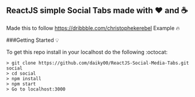 ## ReactJS simple Social Tabs made with :heart: and :coffee:

Made this to follow https://dribbble.com/christophekerebel Example  :fire:

  ###Getting Started :bulb:

  To get this repo install in your localhost do the following :octocat:
  ```
  > git clone https://github.com/daiky00/ReactJS-Social-Media-Tabs.git social
  > cd social
  > npm install
  > npm start
  > Go to localhost:3000
  ```